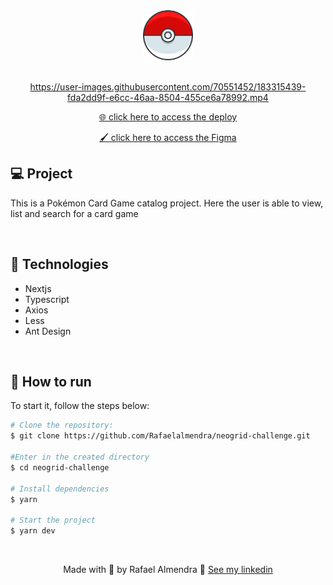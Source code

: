 <div align="center">
  <img src="github/icon.png" width="80px" />
</div>

<br/>


<div align="center">

 https://user-images.githubusercontent.com/70551452/183315439-fda2dd9f-e6cc-46aa-8504-455ce6a78992.mp4
 
</div>



<div align="center">
  <a href="https://pokemon-universe.vercel.app/" target="_blank">
    🌐 click here to access the deploy
  </a>
</div>

<p align="center">
  <a href="https://pokemon-universe.vercel.app/" target="_blank">
    🖌️ click here to access the Figma
  </a>
</p>

## 💻 Project

This is a Pokémon Card Game catalog project. Here the user is able to view, list and search for a card game

<br>

## 🧪 Technologies

- Nextjs
- Typescript
- Axios
- Less
- Ant Design

<br>

## 🚀 How to run

To start it, follow the steps below:

```bash
# Clone the repository:
$ git clone https://github.com/Rafaelalmendra/neogrid-challenge.git

#Enter in the created directory
$ cd neogrid-challenge

# Install dependencies
$ yarn

# Start the project
$ yarn dev
```

<br>

<div align="center">

Made with 💜 by Rafael Almendra 👋 [See my linkedin](https://www.linkedin.com/in/rafaelalmendraa/)

</div>
